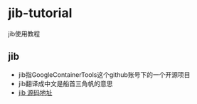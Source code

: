 # jib-tutorial
jib使用教程

## jib
- jib指GoogleContainerTools这个github账号下的一个开源项目
- jib翻译成中文是船首三角帆的意思  
- [jib 源码地址](https://github.com/GoogleContainerTools/jib.git)
